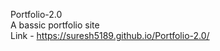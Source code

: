Portfolio-2.0 </br>
A bassic portfolio site </br>
Link - https://suresh5189.github.io/Portfolio-2.0/
